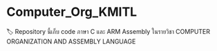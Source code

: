 # Computer_Org_KMITL
🏷 Repository นี้เก็บ code ภาษา C และ ARM Assembly 
ในรายวิชา COMPUTER ORGANIZATION AND ASSEMBLY LANGUAGE 

